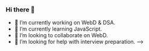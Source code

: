 ### Hi there 👋

- 🔭 I’m currently working on WebD & DSA.
- 🌱 I’m currently learning JavaScript.
- 👯 I’m looking to collaborate on WebD.
- 🤔 I’m looking for help with interview preparation.
-->
